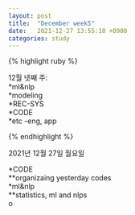 ```yaml
---
layout: post
title:  "December week5"
date:   2021-12-27 13:55:10 +0900
categories: study
---
```





{% highlight ruby %}

12월 넷째 주:  
*ml&nlp  
*modeling  
*REC-SYS  
*CODE  
*etc  -eng, app  



{% endhighlight %}

2021년 12월 27일 월요일  

*CODE  
**organizaing yesterday codes  
*ml&nlp  
**statistics, ml and nlps  
o  






















































